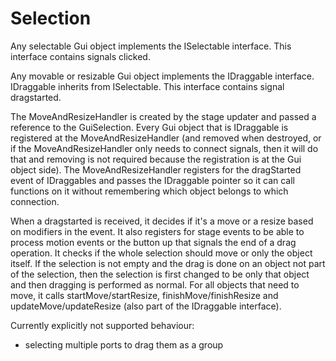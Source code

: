 # Selection

Any selectable Gui object implements the ISelectable interface.
This interface contains signals clicked.

Any movable or resizable Gui object implements the IDraggable interface.
IDraggable inherits from ISelectable. This interface contains signal
dragstarted.

The MoveAndResizeHandler is created by the stage updater and passed a reference
to the GuiSelection.  Every Gui object that is IDraggable is registered at the
MoveAndResizeHandler (and removed when destroyed, or if the MoveAndResizeHandler
only needs to connect signals, then it will do that and removing is not
required because the registration is at the Gui object side).  The
MoveAndResizeHandler registers for the dragStarted event of IDraggables and
passes the IDraggable pointer so it can call functions on it without
remembering which object belongs to which connection.

When a dragstarted is received, it decides if it's a move or a resize based on
modifiers in the event. It also registers for stage events to be able to process
motion events or the button up that signals the end of a drag operation.
It checks if the whole selection should move or only the object itself.
If the selection is not empty and the drag is done on an object not part of the
selection, then the selection is first changed to be only that object and then
dragging is performed as normal.
For all objects that need to move, it calls startMove/startResize,
finishMove/finishResize and updateMove/updateResize (also part of the
IDraggable interface).

Currently explicitly not supported behaviour:
* selecting multiple ports to drag them as a group


